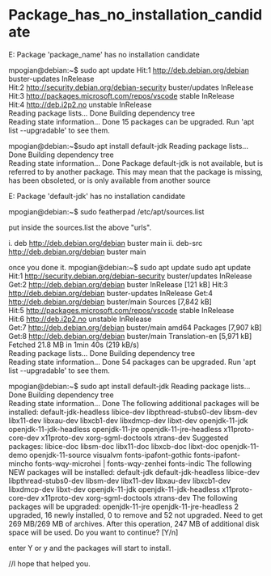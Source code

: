 # Package_has_no_installation_candidate
E: Package 'package_name' has no installation candidate

mpogian@debian:~$ sudo apt update
Hit:1 http://deb.debian.org/debian buster-updates InRelease                  
Hit:2 http://security.debian.org/debian-security buster/updates InRelease    
Hit:3 http://packages.microsoft.com/repos/vscode stable InRelease            
Hit:4 http://deb.i2p2.no unstable InRelease   
Reading package lists... Done
Building dependency tree       
Reading state information... Done
15 packages can be upgraded. Run 'apt list --upgradable' to see them.

mpogian@debian:~$sudo apt install default-jdk
Reading package lists... Done
Building dependency tree       
Reading state information... Done
Package default-jdk is not available, but is referred to by another package.
This may mean that the package is missing, has been obsoleted, or
is only available from another source

E: Package 'default-jdk' has no installation candidate

mpogian@debian:~$ sudo featherpad /etc/apt/sources.list

put inside the sources.list the above "urls".

i. deb http://deb.debian.org/debian buster main
ii. deb-src http://deb.debian.org/debian buster main

once you done it.
mpogian@debian:~$ sudo apt update
sudo apt update
Hit:1 http://security.debian.org/debian-security buster/updates InRelease
Get:2 http://deb.debian.org/debian buster InRelease [121 kB]
Hit:3 http://deb.debian.org/debian buster-updates InRelease
Get:4 http://deb.debian.org/debian buster/main Sources [7,842 kB]            
Hit:5 http://packages.microsoft.com/repos/vscode stable InRelease            
Hit:6 http://deb.i2p2.no unstable InRelease                                  
Get:7 http://deb.debian.org/debian buster/main amd64 Packages [7,907 kB]     
Get:8 http://deb.debian.org/debian buster/main Translation-en [5,971 kB]     
Fetched 21.8 MB in 1min 40s (219 kB/s)                                       
Reading package lists... Done
Building dependency tree       
Reading state information... Done
54 packages can be upgraded. Run 'apt list --upgradable' to see them.

mpogian@debian:~$ sudo apt install default-jdk
Reading package lists... Done
Building dependency tree       
Reading state information... Done
The following additional packages will be installed:
  default-jdk-headless libice-dev libpthread-stubs0-dev libsm-dev libx11-dev
  libxau-dev libxcb1-dev libxdmcp-dev libxt-dev openjdk-11-jdk
  openjdk-11-jdk-headless openjdk-11-jre openjdk-11-jre-headless
  x11proto-core-dev x11proto-dev xorg-sgml-doctools xtrans-dev
Suggested packages:
  libice-doc libsm-doc libx11-doc libxcb-doc libxt-doc openjdk-11-demo
  openjdk-11-source visualvm fonts-ipafont-gothic fonts-ipafont-mincho
  fonts-wqy-microhei | fonts-wqy-zenhei fonts-indic
The following NEW packages will be installed:
  default-jdk default-jdk-headless libice-dev libpthread-stubs0-dev
  libsm-dev libx11-dev libxau-dev libxcb1-dev libxdmcp-dev libxt-dev
  openjdk-11-jdk openjdk-11-jdk-headless x11proto-core-dev x11proto-dev
  xorg-sgml-doctools xtrans-dev
The following packages will be upgraded:
  openjdk-11-jre openjdk-11-jre-headless
2 upgraded, 16 newly installed, 0 to remove and 52 not upgraded.
Need to get 269 MB/269 MB of archives.
After this operation, 247 MB of additional disk space will be used.
Do you want to continue? [Y/n] 

enter Y or y and the packages will start to install.

//I hope that helped you.

